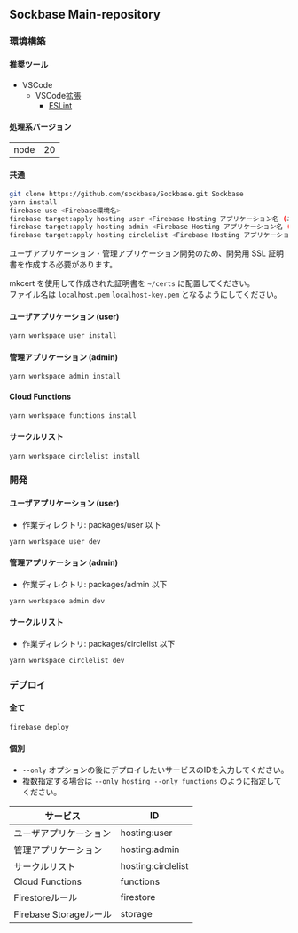 ## Sockbase Main-repository

### 環境構築

#### 推奨ツール

- VSCode
  - VSCode拡張
    - [ESLint](https://marketvenue.visualstudio.com/items?itemName=dbaeumer.vscode-eslint)

#### 処理系バージョン

| | |
| - | - |
| node | 20 |

#### 共通

```bash
git clone https://github.com/sockbase/Sockbase.git Sockbase
yarn install
firebase use <Firebase環境名>
firebase target:apply hosting user <Firebase Hosting アプリケーション名 (ユーザアプリケーション用)>
firebase target:apply hosting admin <Firebase Hosting アプリケーション名 (管理アプリケーション用)>
firebase target:apply hosting circlelist <Firebase Hosting アプリケーション名 (サークルリスト用)>
```

ユーザアプリケーション・管理アプリケーション開発のため、開発用 SSL 証明書を作成する必要があります。

mkcert を使用して作成された証明書を `~/certs` に配置してください。  
ファイル名は `localhost.pem` `localhost-key.pem` となるようにしてください。

#### ユーザアプリケーション (user)

```bash
yarn workspace user install
```

#### 管理アプリケーション (admin)

```bash
yarn workspace admin install
```

#### Cloud Functions

```bash
yarn workspace functions install
```

#### サークルリスト

```bash
yarn workspace circlelist install
```

### 開発

#### ユーザアプリケーション (user)

- 作業ディレクトリ: packages/user 以下

```bash
yarn workspace user dev
```

#### 管理アプリケーション (admin)

- 作業ディレクトリ: packages/admin 以下

```bash
yarn workspace admin dev
```

#### サークルリスト

- 作業ディレクトリ: packages/circlelist 以下

```bash
yarn workspace circlelist dev
```

### デプロイ

#### 全て
```bash
firebase deploy
```

#### 個別

- `--only` オプションの後にデプロイしたいサービスのIDを入力してください。
- 複数指定する場合は `--only hosting --only functions` のように指定してください。

| サービス | ID |
| - | - |
| ユーザアプリケーション | hosting:user |
| 管理アプリケーション | hosting:admin |
| サークルリスト | hosting:circlelist |
| Cloud Functions | functions |
| Firestoreルール | firestore |
| Firebase Storageルール | storage |
